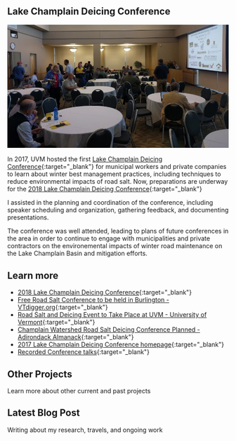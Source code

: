 ## Lake Champlain Deicing Conference

![Deicing Conference](/assets/deicing-conference.jpg)

In 2017, UVM hosted the first [Lake Champlain Deicing Conference](https://lcwroadsalt.wixsite.com/conference){:target="_blank"} for municipal workers and private companies to learn about winter best management practices, including techniques to reduce environmental impacts of road salt. Now, preparations are underway for the [2018 Lake Champlain Deicing Conference](https://www.uvm.edu/seagrant/deicing-conference){:target="_blank"}

I assisted in the planning and coordination of the conference, including speaker scheduling and organization, gathering feedback, and documenting presentations.

The conference was well attended, leading to plans of future conferences in the area in order to continue to engage with municipalities and private contractors on the environemental impacts of winter road maintenance on the Lake Champlain Basin and mitigation efforts.

## Learn more

- [2018 Lake Champlain Deicing Conference](https://www.uvm.edu/seagrant/deicing-conference){:target="_blank"}
- [Free Road Salt Conference to be held in Burlington - VTdigger.org](https://vtdigger.org/2017/09/07/free-road-salt-conference-held-burlington/){:target="_blank"}
- [Road Salt and Deicing Event to Take Place at UVM - University of Vermont](https://www.uvm.edu/newsstories/news/road-salt-and-deicing-event-take-place-uvm){:target="_blank"}
- [Champlain Watershed Road Salt Deicing Conference Planned - Adirondack Almanack](https://www.adirondackalmanack.com/2017/09/road-salt-deicing-conference-planned.html){:target="_blank"}
- [2017 Lake Champlain Deicing Conference homepage](https://lcwroadsalt.wixsite.com/conference){:target="_blank"}
- [Recorded Conference talks](https://lcwroadsalt.wixsite.com/conference/2017-conference){:target="_blank"}

<div class="card" id="card-allarmwater" style="cursor: pointer;" onClick="window.location='/work';">
    <div class="card-container">
    <h2>Other Projects</h2>
    <p>Learn more about other current and past projects</p>
  </div>
</div>
<div class="card" id="card-blog" style="cursor: pointer;" onClick="window.open('https://medium.com/@holdensparacino/latest', '_blank')">
    <div class="card-container">
    <h2>Latest Blog Post</h2>
    <p>Writing about my research, travels, and ongoing work</p>
  </div>
</div>
